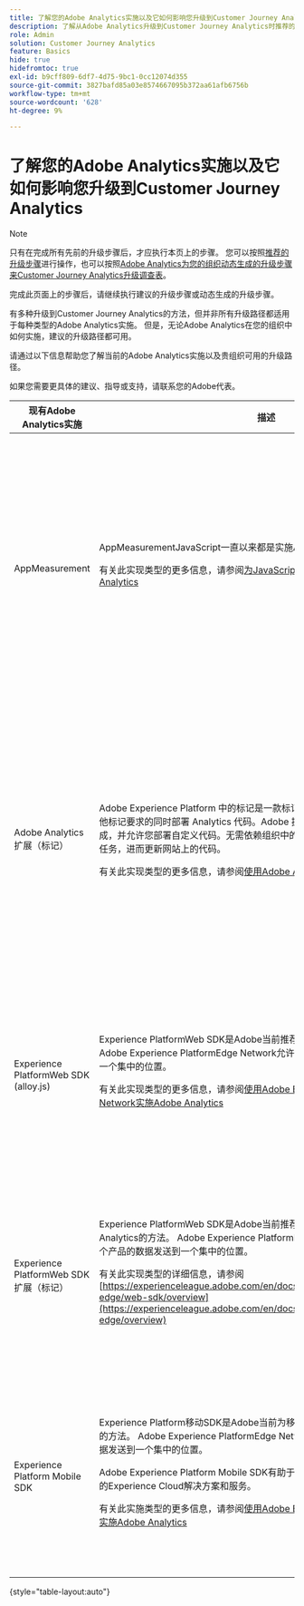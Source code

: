 ```yaml
---
title: 了解您的Adobe Analytics实施以及它如何影响您升级到Customer Journey Analytics
description: 了解从Adobe Analytics升级到Customer Journey Analytics时推荐的路径
role: Admin
solution: Customer Journey Analytics
feature: Basics
hide: true
hidefromtoc: true
exl-id: b9cff809-6df7-4d75-9bc1-0cc12074d355
source-git-commit: 3827bafd85a03e8574667095b372aa61afb6756b
workflow-type: tm+mt
source-wordcount: '628'
ht-degree: 9%

---
```


# 了解您的Adobe Analytics实施以及它如何影响您升级到Customer Journey Analytics

>[!NOTE]
> 
>只有在完成所有先前的升级步骤后，才应执行本页上的步骤。 您可以按照[推荐的升级步骤](/help/getting-started/cja-upgrade/cja-upgrade-recommendations.md#recommended-upgrade-steps-for-most-organizations)进行操作，也可以按照[Adobe Analytics为您的组织动态生成的升级步骤来Customer Journey Analytics升级调查表](https://gigazelle.github.io/cja-ttv/)。
>
>完成此页面上的步骤后，请继续执行建议的升级步骤或动态生成的升级步骤。

有多种升级到Customer Journey Analytics的方法，但并非所有升级路径都适用于每种类型的Adobe Analytics实施。 但是，无论Adobe Analytics在您的组织中如何实施，建议的升级路径都可用。

请通过以下信息帮助您了解当前的Adobe Analytics实施以及贵组织可用的升级路径。

如果您需要更具体的建议、指导或支持，请联系您的Adobe代表。

| 现有Adobe Analytics实施 | 描述 | 可用的升级路径 |
|---------|----------|----------|
| AppMeasurement | AppMeasurementJavaScript一直以来都是实施Adobe Analytics的常用方法。<p>有关此实现类型的更多信息，请参阅[为JavaScript实施AppMeasurement的Adobe Analytics](https://experienceleague.adobe.com/en/docs/analytics/implementation/js/overview)</p> | <ul><li>（推荐）使用Analytics Source Connector实现Experience PlatformWeb SDK的新实施</li><li>Experience PlatformWeb SDK的新实施</li><li>将Adobe Analytics迁移到Web SDK</li><li>Analytics Source Connector</li></ul> |
| Adobe Analytics扩展（标记） | <p>Adobe Experience Platform 中的标记是一款标记管理解决方案，可让您在满足其他标记要求的同时部署 Analytics 代码。Adobe 提供了与其他解决方案和产品的集成，并允许您部署自定义代码。无需依赖组织中的开发团队，也可以完成以下所有任务，进而更新网站上的代码。</p><p>有关此实现类型的更多信息，请参阅[使用Adobe Analytics扩展实施Analytics](https://experienceleague.adobe.com/en/docs/analytics/implementation/launch/overview)</p> | <ul><li>（推荐）使用Analytics Source Connector实现Experience PlatformWeb SDK的新实施</li><li>Experience PlatformWeb SDK的新实施</li><li>将Adobe Analytics迁移到Web SDK</li><li>Analytics Source Connector</li></ul> |
| Experience PlatformWeb SDK (alloy.js) | Experience PlatformWeb SDK是Adobe当前推荐的实施Adobe Analytics的方法。 Adobe Experience PlatformEdge Network允许您将发送到多个产品的数据发送到一个集中的位置。 <p>有关此实现类型的更多信息，请参阅[使用Adobe Experience PlatformEdge Network实施Adobe Analytics](https://experienceleague.adobe.com/en/docs/analytics/implementation/aep-edge/overview)</p> | <ul><li>（推荐）使用Analytics Source Connector实现Experience PlatformWeb SDK的新实施</li><li>配置Adobe Analytics Web SDK实施以将数据发送到Platform</li></ul> |
| Experience PlatformWeb SDK扩展（标记） | Experience PlatformWeb SDK是Adobe当前推荐的为Web数据实施Adobe Analytics的方法。 Adobe Experience PlatformEdge Network允许您将发送到多个产品的数据发送到一个集中的位置。 <p>有关此实现类型的详细信息，请参阅[https://experienceleague.adobe.com/en/docs/analytics/implementation/aep-edge/web-sdk/overview](https://experienceleague.adobe.com/en/docs/analytics/implementation/aep-edge/overview)</p> | <ul><li>（推荐）使用Analytics Source Connector实现Experience PlatformWeb SDK的新实施</li><li>配置Adobe Analytics Web SDK实施以将数据发送到Platform</li></ul> |
| Experience Platform Mobile SDK | Experience Platform移动SDK是Adobe当前为移动数据实施Adobe Analytics推荐的方法。 Adobe Experience PlatformEdge Network允许您将发送到多个产品的数据发送到一个集中的位置。<p>Adobe Experience Platform Mobile SDK有助于在移动设备应用程序中支持Adobe的Experience Cloud解决方案和服务。 </p><p>有关此实施类型的更多信息，请参阅[使用Adobe Experience Platform Mobile SDK实施Adobe Analytics](https://experienceleague.adobe.com/en/docs/analytics/implementation/aep-edge/mobile-sdk/overview)</p> | <ul><li>（推荐）使用Analytics Source Connector实现Experience PlatformWeb SDK的新实施</li><li>配置Adobe Analytics Web SDK实施以将数据发送到Platform</li></ul> |

{style="table-layout:auto"}
